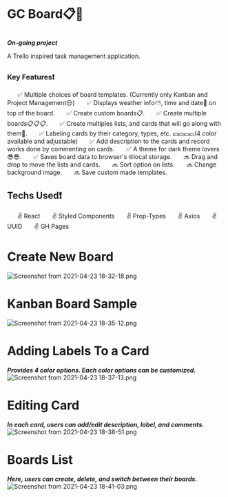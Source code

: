 # GC Board📋📌

##

**_On-going project_**

A Trello inspired task management application.

##

##

### Key Features❗

$~~~~~$ ✅ Multiple choices of board templates. (Currently only Kanban and Project Management😒)
$~~~~~$ ✅ Displays weather info⛅, time and date📅 on top of the board.
$~~~~~$ ✅ Create custom boards📋.
$~~~~~$ ✅ Create multiple boards📋📋📋.
$~~~~~$ ✅ Create multiples lists, and cards that will go along with them🍴.
$~~~~~$ ✅ Labeling cards by their category, types, etc. 💴💵💶💷(4 color available and adjustable)
$~~~~~$ ✅ Add description to the cards and record works done by commenting on cards.
$~~~~~$ ✅ A theme for dark theme lovers😎😎.
$~~~~~$ ✅ Saves board data to browser's 🌐local storage.
$~~~~~$ 🔜 Drag and drop to move the lists and cards.
$~~~~~$ 🔜 Sort option on lists.
$~~~~~$ 🔜 Change background image.
$~~~~~$ 🔜 Save custom made templates.

##

##

##

## Techs Used❗

$~~~~~$ ✌ React
$~~~~~$ ✌ Styled Components
$~~~~~$ ✌ Prop-Types
$~~~~~$ ✌ Axios
$~~~~~$ ✌ UUID
$~~~~~$ ✌ GH Pages

##

##

##

##

##

# Create New Board

![Screenshot from 2021-04-23 18-32-18.png](:/a78f802a4af74d449192af4b9cdfb744)

##

##

##

##

##

# Kanban Board Sample

![Screenshot from 2021-04-23 18-35-12.png](:/749acc94e9394d7ea5479720ad4665b0)

##

##

##

##

##

# Adding Labels To a Card

**_Provides 4 color options. Each color options can be customized._**
![Screenshot from 2021-04-23 18-37-13.png](:/af3386ebd53d4161aa5832d93f8cbac0)

##

##

##

##

##

# Editing Card

**_In each card, users can add/edit description, label, and comments._**
![Screenshot from 2021-04-23 18-38-51.png](:/3d152aa390fa420b89af91065b3ac644)

##

##

##

##

##

# Boards List

**_Here, users can create, delete, and switch between their boards._**
![Screenshot from 2021-04-23 18-41-03.png](:/e0347777579b43b1be3e9b7e2f21a409)
